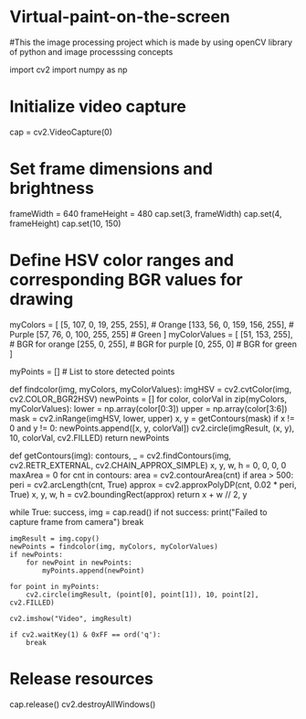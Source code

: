 # Virtual-paint-on-the-screen
#This the image processing project which is made by using openCV library of python and image processsing concepts

import cv2
import numpy as np

# Initialize video capture
cap = cv2.VideoCapture(0)

# Set frame dimensions and brightness
frameWidth = 640
frameHeight = 480
cap.set(3, frameWidth)
cap.set(4, frameHeight)
cap.set(10, 150)

# Define HSV color ranges and corresponding BGR values for drawing
myColors = [
    [5, 107, 0, 19, 255, 255],    # Orange
    [133, 56, 0, 159, 156, 255],  # Purple
    [57, 76, 0, 100, 255, 255]    # Green
]
myColorValues = [
    [51, 153, 255],   # BGR for orange
    [255, 0, 255],    # BGR for purple
    [0, 255, 0]       # BGR for green
]

myPoints = []  # List to store detected points

def findcolor(img, myColors, myColorValues):
    imgHSV = cv2.cvtColor(img, cv2.COLOR_BGR2HSV)
    newPoints = []
    for color, colorVal in zip(myColors, myColorValues):
        lower = np.array(color[0:3])
        upper = np.array(color[3:6])
        mask = cv2.inRange(imgHSV, lower, upper)
        x, y = getContours(mask)
        if x != 0 and y != 0:
            newPoints.append([x, y, colorVal])
        cv2.circle(imgResult, (x, y), 10, colorVal, cv2.FILLED)
    return newPoints

def getContours(img):
    contours, _ = cv2.findContours(img, cv2.RETR_EXTERNAL, cv2.CHAIN_APPROX_SIMPLE)
    x, y, w, h = 0, 0, 0, 0
    maxArea = 0
    for cnt in contours:
        area = cv2.contourArea(cnt)
        if area > 500:
            peri = cv2.arcLength(cnt, True)
            approx = cv2.approxPolyDP(cnt, 0.02 * peri, True)
            x, y, w, h = cv2.boundingRect(approx)
    return x + w // 2, y

while True:
    success, img = cap.read()
    if not success:
        print("Failed to capture frame from camera")
        break

    imgResult = img.copy()
    newPoints = findcolor(img, myColors, myColorValues)
    if newPoints:
        for newPoint in newPoints:
            myPoints.append(newPoint)
    
    for point in myPoints:
        cv2.circle(imgResult, (point[0], point[1]), 10, point[2], cv2.FILLED)

    cv2.imshow("Video", imgResult)
    
    if cv2.waitKey(1) & 0xFF == ord('q'):
        break

# Release resources
cap.release()
cv2.destroyAllWindows()
